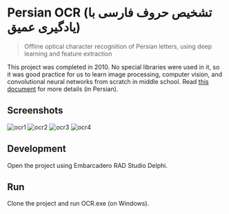 # Persian OCR (تشخیص حروف فارسی با یادگیری عمیق)
> Offline optical character recognition of Persian letters, using deep learning and feature extraction

This project was completed in 2010. No special libraries were used in it, so it was good practice for us to learn image processing, computer vision, and convolutional neural networks from scratch in middle school.
Read [this document](https://github.com/Erfaniaa/Persian-OCR/blob/master/Persian-OCR.pdf) for more details (in Persian).

## Screenshots

![ocr1](https://user-images.githubusercontent.com/7780269/46572355-46332d00-c991-11e8-8f00-8296636efc1d.JPG)
![ocr2](https://user-images.githubusercontent.com/7780269/46572356-46332d00-c991-11e8-9c89-8bbc7b9e2dd7.JPG)
![ocr3](https://user-images.githubusercontent.com/7780269/46572357-46332d00-c991-11e8-8f3f-8b8fe971f5ed.JPG)
![ocr4](https://user-images.githubusercontent.com/7780269/46572358-46cbc380-c991-11e8-9833-b884f4374901.JPG)

## Development

Open the project using Embarcadero RAD Studio Delphi.

## Run

Clone the project and run OCR.exe (on Windows).
